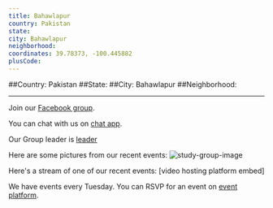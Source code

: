 ```yaml
---
title: Bahawlapur
country: Pakistan
state: 
city: Bahawlapur
neighborhood: 
coordinates: 39.78373, -100.445882
plusCode:
---
```


##Country: Pakistan
##State: 
##City: Bahawlapur
##Neighborhood: 
*****
Join our [Facebook group](https://www.facebook.com/groups/free.code.camp.bahawalpur).

You can chat with us on [chat app]().

Our Group leader is [leader]()

Here are some pictures from our recent events:
![study-group-image]()

Here's a stream of one of our recent events:
[video hosting platform embed]

We have events every Tuesday. You can RSVP for an event on [event platform]().
